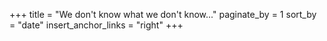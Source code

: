 +++
title = "We don't know what we don't know..."
paginate_by = 1
sort_by = "date"
insert_anchor_links = "right"
+++

